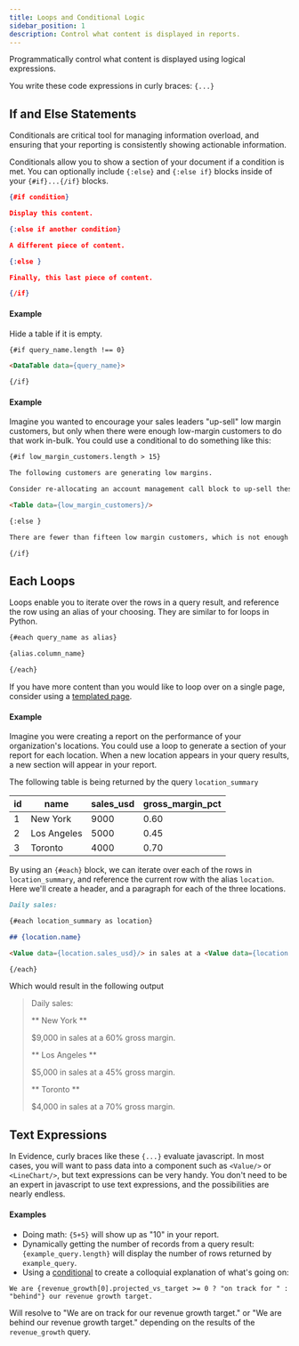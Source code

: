 ```yaml
---
title: Loops and Conditional Logic
sidebar_position: 1
description: Control what content is displayed in reports.
---
```


Programmatically control what content is displayed using logical expressions.

You write these code expressions in curly braces: `{...}`


## If and Else Statements

Conditionals are critical tool for managing information overload, and ensuring that your reporting is consistently showing actionable information.

Conditionals allow you to show a section of your document if a condition is met. You can optionally include `{:else}` and `{:else if}` blocks inside of your `{#if}...{/if}` blocks.

```json
{#if condition}

Display this content.

{:else if another condition}

A different piece of content.

{:else }

Finally, this last piece of content.

{/if}
```

#### Example

Hide a table if it is empty.

```markdown
{#if query_name.length !== 0}

<DataTable data={query_name}>

{/if}
```

#### Example

Imagine you wanted to encourage your sales leaders "up-sell" low margin customers, but only when there were enough low-margin customers to do that work in-bulk. You could use a conditional to do something like this:

```markdown
{#if low_margin_customers.length > 15}

The following customers are generating low margins.

Consider re-allocating an account management call block to up-sell these customers.

<Table data={low_margin_customers}/>

{:else }

There are fewer than fifteen low margin customers, which is not enough to fill a call block.

{/if}
```




## Each Loops

Loops enable you to iterate over the rows in a query result, and reference the row using an alias of your choosing. They are similar to for loops in Python.

```markdown
{#each query_name as alias}

{alias.column_name}

{/each}
```

If you have more content than you would like to loop over on a single page, consider using a [templated page](../pages/#templated-pages).

#### Example

Imagine you were creating a report on the performance of your organization's locations. You could use a loop to generate a section of your report for each location. When a new location appears in your query results, a new section will appear in your report.

The following table is being returned by the query `location_summary`

|id   |name   |sales_usd  |gross_margin_pct
|---|---|---|---|
|1   |New York   |9000   |0.60   |
|2  |Los Angeles   |5000   |0.45   |
|3   |Toronto   |4000   |0.70   |


By using an `{#each}` block, we can iterate over each of the rows in `location_summary`, and reference the current row with the alias `location`. Here we'll create a header, and a paragraph for each of the three locations.

```markdown
Daily sales:

{#each location_summary as location}

## {location.name}

<Value data={location.sales_usd}/> in sales at a <Value data={location.gross_margin_pct}/> gross margin.

{/each}
```

Which would result in the following output
> Daily sales:
>
>** New York **
>
>$9,000 in sales at a 60% gross margin.
>
>** Los Angeles **
>
>$5,000 in sales at a 45% gross margin.
>
>** Toronto **
>
>$4,000 in sales at a 70% gross margin.


## Text Expressions

In Evidence, curly braces like these `{...}` evaluate javascript. In most cases, you will want to pass data into a component such as `<Value/>` or `<LineChart/>`, but text expressions can be very handy. You don't need to be an expert in javascript to use text expressions, and the possibilities are nearly endless.

#### Examples

* Doing math: `{5+5}` will show up as "10" in your report.
* Dynamically getting the number of records from a query result: `{example_query.length}` will display the number of rows returned by `example_query`.
* Using a [conditional](https://developer.mozilla.org/en-US/docs/Web/JavaScript/Reference/Operators/Conditional_Operator) to create a colloquial explanation of what's going on:

```
We are {revenue_growth[0].projected_vs_target >= 0 ? "on track for " : "behind"} our revenue growth target.
```

Will resolve to "We are on track for our revenue growth target." or "We are behind our revenue growth target." depending on the results of the `revenue_growth` query.
